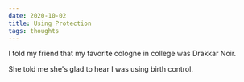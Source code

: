 ```yaml
---
date: 2020-10-02
title: Using Protection
tags: thoughts
---
```



I told my friend that my favorite cologne in college was Drakkar Noir. 

She told me she's glad to hear I was using birth control.

